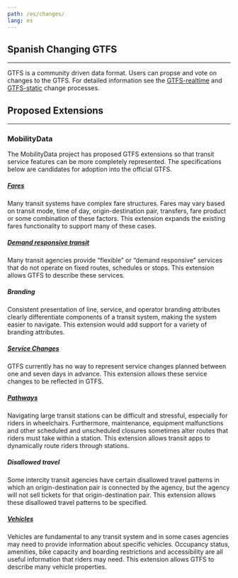 ```yaml
---
path: /es/changes/
lang: es
---
```


## Spanish Changing GTFS
<hr>

GTFS is a community driven data format. Users can propse and vote on changes to the GTFS. For detailed information see the [GTFS-realtime](/reference/realtime/changes/) and [GTFS-static](/reference/static/changes) change processes. 


## Proposed Extensions
<hr>

### MobilityData

The MobilityData project has proposed GTFS extensions so that transit service features can be more completely represented. The specifications below are candidates for adoption into the official GTFS. 

##### [Fares](https://bit.ly/gtfs-fares)
Many transit systems have complex fare structures. Fares may vary based on transit mode, time of day, origin-destination pair, transfers, fare product or some combination of these factors. This extension expands the existing fares functionality to support many of these cases.

##### [Demand responsive transit](https://bit.ly/gtfs-drt)
Many transit agencies provide “flexible” or “demand responsive” services that do not operate on fixed routes, schedules or stops. This extension allows GTFS to describe these services.

##### Branding 
Consistent presentation of line, service, and operator branding attributes clearly differentiate components of a transit system, making the system easier to navigate. This extension would add support for a variety of branding attributes.

##### [Service Changes](https://bit.ly/gtfs-servicechanges)
GTFS currently has no way to represent service changes planned between one and seven days in advance. This extension allows these service changes to be reflected in GTFS.

##### [Pathways](https://bit.ly/gtfs-pathways)
Navigating large transit stations can be difficult and stressful, especially for riders in wheelchairs. Furthermore, maintenance, equipment malfunctions and other scheduled and unscheduled closures sometimes alter routes that riders must take within a station. This extension allows transit apps to dynamically route riders through stations.

##### Disallowed travel
Some intercity transit agencies have certain disallowed travel patterns in which an origin-destination pair is connected by the agency, but the agency will not sell tickets for that origin-destination pair. This extension allows these disallowed travel patterns to be specified.

##### [Vehicles](https://bit.ly/gtfs-vehicles)
Vehicles are fundamental to any transit system and in some cases agencies may need to provide information about specific vehicles. Occupancy status, amenities, bike capacity and boarding restrictions and accessibility are all useful information that riders may need. This extension allows GTFS to describe many vehicle properties.
